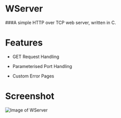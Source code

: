 # WServer

###A simple HTTP over TCP web server, written in C.

# Features
  
 - GET Request Handling
 
 - Parameterised Port Handling
 
 - Custom Error Pages
 
# Screenshot
![Image of WServer](http://i.imgur.com/xRDtF1Q.png)
